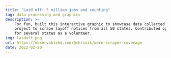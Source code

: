 ```yaml
---
title: "Laid off: 5 million jobs and counting"
tag: data processing and graphics
description: >-
    For fun, built this interactive graphic to showcase data collected by an open source Big Local News
    project to scrape layoff notices from all 50 states. Contributed open source scrapers to the project
    for several states as a volunteer.
img: laidoff.png
url: https://observablehq.com/@chriszs/warn-scraper-coverage
date: 2022-02-20
---
```

